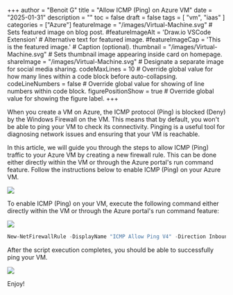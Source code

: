 +++
author = "Benoit G"
title = "Allow ICMP (Ping) on Azure VM"
date = "2025-01-31"
description = ""
toc = false
draft = false
tags = [
    "vm", "iaas"
]
categories = ["Azure"]
featureImage = "/images/Virtual-Machine.svg" # Sets featured image on blog post.
#featureImageAlt = 'Draw.io VSCode Extension' # Alternative text for featured image.
#featureImageCap = 'This is the featured image.' # Caption (optional).
thumbnail = "/images/Virtual-Machine.svg" # Sets thumbnail image appearing inside card on homepage.
shareImage = "/images/Virtual-Machine.svg" # Designate a separate image for social media sharing.
codeMaxLines = 10 # Override global value for how many lines within a code block before auto-collapsing.
codeLineNumbers = false # Override global value for showing of line numbers within code block.
figurePositionShow = true # Override global value for showing the figure label.
+++

When you create a VM on Azure, the ICMP protocol (Ping) is blocked (Deny) by the Windows Firewall on the VM. This means that by default, you won't be able to ping your VM to check its connectivity. Pinging is a useful tool for diagnosing network issues and ensuring that your VM is reachable.
<!--more-->


In this article, we will guide you through the steps to allow ICMP (Ping) traffic to your Azure VM by creating a new firewall rule. This can be done either directly within the VM or through the Azure portal's run command feature. Follow the instructions below to enable ICMP (Ping) on your Azure VM.

<img src="/images/vm-icmp/vm-icmp-ko.png">

To enable ICMP (Ping) on your VM, execute the following command either directly within the VM or through the Azure portal's run command feature:

<img src="/images/vm-icmp/vm-run-command.png">


```Powershell
New-NetFirewallRule -DisplayName "ICMP Allow Ping V4" -Direction Inbound -Protocol ICMPv4 -Action Allow
```

After the script execution completes, you should be able to successfully ping your VM.

<img src="/images/vm-icmp/vm-icmp-ok.png">

Enjoy!